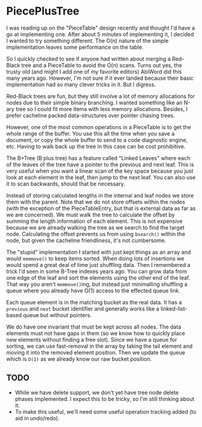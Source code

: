 # PiecePlusTree

I was reading up on the "PieceTable" design recently and thought I'd have a go at implementing one.
After about 5 minutes of implementing it, I decided I wanted to try something different.
The O(n) nature of the simple implementation leaves some performance on the table.

So I quickly checked to see if anyone had written about merging a Red-Black tree and a PieceTable to avoid the O(n) scans.
Turns out yes, the trusty old (and might I add one of my favorite editors) AbiWord did this many years ago.
However, I'm not sure if it ever landed because their basic implementation had so many clever tricks in it.
But I digress.

Red-Black trees are fun, but they still involve a lot of memory allocations for nodes due to their simple binary branching.
I wanted something like an N-ary tree so I could fit more items with less memory allocations.
Besides, I prefer cacheline packed data-structures over pointer chasing trees.

However, one of the most common operations in a PieceTable is to get the whole range of the buffer.
You use this all the time when you save a document, or copy the whole buffer to send to a code diagnostic engine, etc.
Having to walk back up the tree in this case can be cost prohibitive.

The B+Tree (B plus tree) has a feature called "Linked Leaves" where each of the leaves of the tree have a pointer to the previous and next leaf.
This is very useful when you want a linear scan of the key space because you just look at each element in the leaf, then jump to the next leaf.
You can also use it to scan backwards, should that be necessary.

Instead of storing calculated lengths in the internal and leaf nodes we store them with the parent.
Note that we do not store offsets within the nodes (with the exception of the PieceTableEntry, but that is external data as far as we are concerned).
We must walk the tree to calculate the offset by summing the length information of each element.
This is not expensive because we are already walking the tree as we search to find the target node.
Calculating the offset prevents us from using `bsearch()` within the node, but given the cacheline friendliness, it's not cumbersome.

The "stupid" implementation I started with just kept things as an array and would `memmove()` to keep items sorted.
When doing lots of insertions we would spend a great deal of time just shuffling data.
Then I remembered a trick I'd seen in some B-Tree indexes years ago.
You can grow data from one edge of the leaf and sort the elements using the other end of the leaf.
That way you aren't `memmove()`ing, but instead just minimalling shuffling a queue where you already have O(1) access to the effected queue link.

Each queue element is in the matching bucket as the real data.
It has a `previous` and `next` bucket identifier and generally works like a linked-list-based queue but without pointers.

We do have one invariant that must be kept across all nodes.
The data elements must not have gaps in them (so we know how to quickly place new elements without finding a free slot).
Since we have a queue for sorting, we can use fast-removal in the array by taking the tail element and moving it into the removed element position.
Then we update the queue which is `O(1)` as we already know our raw bucket position.

## TODO

 * While we have delete support, we don't yet have tree node delete phases implemented.
   I expect this to be tricky, so I'm still thinking about it.
 * To make this useful, we'll need some useful operation tracking added (to aid in undo/redo).


